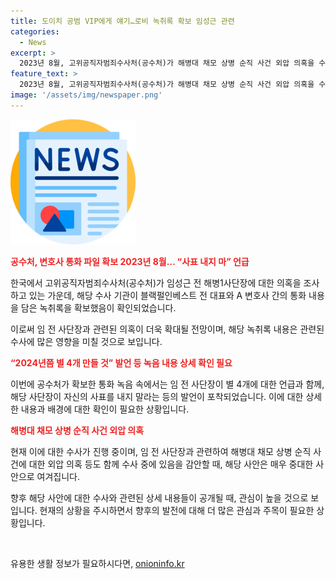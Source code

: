 ```yaml
---
title: 도이치 공범 VIP에게 얘기…로비 녹취록 확보 임성근 관련
categories:
  - News
excerpt: >
  2023년 8월, 고위공직자범죄수사처(공수처)가 해병대 채모 상병 순직 사건 외압 의혹을 수사하기 위해 임성근 전 해병1사단장과 관련된 구명 로비 정황이 담긴 녹음파일을 확보했다. 이로써 윤석열 대통령의 부인과 관련한 의혹이 있는 도이치모터스 주가 조작 사건 관련자에 대한 수사가 이뤄지고 있다. 이에 대한 임사단장의 진급 및 대통령실의 개입 정황 등이 파헤쳐질 전망이지만, 이씨의 발언이 허풍이거나 대통령실에 영향력을 행사할 위치는 아닐 가능성도 염두에 둔다.
feature_text: >
  2023년 8월, 고위공직자범죄수사처(공수처)가 해병대 채모 상병 순직 사건 외압 의혹을 수사하기 위해 임성근 전 해병1사단장과 관련된 구명 로비 정황이 담긴 녹음파일을 확보했다. 이로써 윤석열 대통령의 부인과 관련한 의혹이 있는 도이치모터스 주가 조작 사건 관련자에 대한 수사가 이뤄지고 있다. 이에 대한 임사단장의 진급 및 대통령실의 개입 정황 등이 파헤쳐질 전망이지만, 이씨의 발언이 허풍이거나 대통령실에 영향력을 행사할 위치는 아닐 가능성도 염두에 둔다.
image: '/assets/img/newspaper.png'
---
```


<p><img src="/assets/img/newspaper.png" alt="kimp 속보" /></p>

<p><b><span style="color: #ee2323;">공수처, 변호사 통화 파일 확보 2023년 8월… “사표 내지 마” 언급</span></b></p>

<p>한국에서 고위공직자범죄수사처(공수처)가 임성근 전 해병1사단장에 대한 의혹을 조사하고 있는 가운데, 해당 수사 기관이 블랙펄인베스트 전 대표와 A 변호사 간의 통화 내용을 담은 녹취록을 확보했음이 확인되었습니다. </p>

<p>이로써 임 전 사단장과 관련된 의혹이 더욱 확대될 전망이며, 해당 녹취록 내용은 관련된 수사에 많은 영향을 미칠 것으로 보입니다.</p>

<p><b><span style="color: #ee2323;">“2024년쯤 별 4개 만들 것” 발언 등 녹음 내용 상세 확인 필요</span></b></p>

<p>이번에 공수처가 확보한 통화 녹음 속에서는 임 전 사단장이 별 4개에 대한 언급과 함께, 해당 사단장이 자신의 사표를 내지 말라는 등의 발언이 포착되었습니다. 이에 대한 상세한 내용과 배경에 대한 확인이 필요한 상황입니다.</p>

<p><b><span style="color: #ee2323;">해병대 채모 상병 순직 사건 외압 의혹</span></b></p>

<p>현재 이에 대한 수사가 진행 중이며, 임 전 사단장과 관련하여 해병대 채모 상병 순직 사건에 대한 외압 의혹 등도 함께 수사 중에 있음을 감안할 때, 해당 사안은 매우 중대한 사안으로 여겨집니다.</p>

<p>향후 해당 사안에 대한 수사와 관련된 상세 내용들이 공개될 때, 관심이 높을 것으로 보입니다. 현재의 상황을 주시하면서 향후의 발전에 대해 더 많은 관심과 주목이 필요한 상황입니다. </p>

<p data-ke-size="size16">&nbsp;</p>
유용한 생활 정보가 필요하시다면, <a href="https://onioninfo.kr" rel="dofollow">onioninfo.kr</a>


